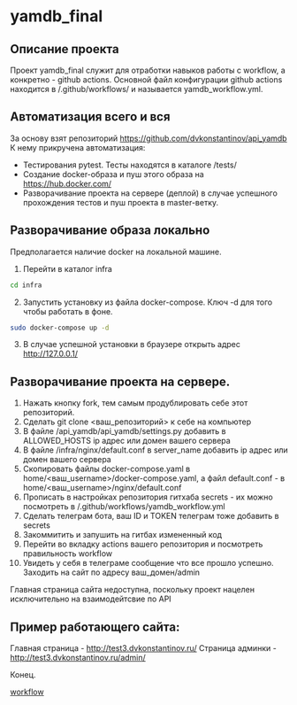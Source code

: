 # yamdb_final

## Описание проекта
Проект yamdb_final служит для отработки навыков работы с workflow, а 
конкретно - github actions.
Основной файл конфигурации github actions находится в /.github/workflows/ и 
называется yamdb_workflow.yml.

## Автоматизация всего и вся
За основу взят репозиторий https://github.com/dvkonstantinov/api_yamdb
К нему прикручена автоматизация:
- Тестирования pytest. Тесты находятся в каталоге /tests/
- Создание docker-образа и пуш этого образа на https://hub.docker.com/
- Разворачивание проекта на сервере (деплой) в случае успешного прохождения 
  тестов и пуш проекта в master-ветку.
  
## Разворачивание образа локально
Предполагается наличие docker на локальной машине.
1. Перейти в каталог infra
```sh
cd infra
```
2. Запустить установку из файла docker-compose. Ключ -d для того чтобы 
   работать в фоне.
```sh
sudo docker-compose up -d
```
3. В случае успешной установки в браузере открыть адрес http://127.0.0.1/

## Разворачивание проекта на сервере.
1. Нажать кнопку fork, тем самым продублировать себе этот репозиторий.
2. Сделать git clone <ваш_репозиторий> к себе на компьютер
3. В файле /api_yamdb/api_yamdb/settings.py добавить в ALLOWED_HOSTS ip 
   адрес или домен вашего сервера
4. В файле /infra/nginx/default.conf в server_name добавить ip 
   адрес или домен вашего сервера
5. Скопировать файлы docker-compose.yaml в 
   home/<ваш_username>/docker-compose.yaml, а файл default.conf - в home/<ваш_username>/nginx/default.conf
6. Прописать в настройках репозитория гитхаба secrets - их можно посмотреть 
   в /.github/workflows/yamdb_workflow.yml
7. Сделать телеграм бота, ваш ID и TOKEN телеграм тоже добавить в secrets
8. Закоммитить и запушить на гитбах измененный код
9. Перейти во вкладку actions вашего репозитория и посмотреть правильность 
   workflow
10. Увидеть у себя в телеграме сообщение что все прошло успешно. Заходить 
    на сайт по адресу ваш_домен/admin
    
Главная страница сайта недоступна, поскольку проект нацелен исключительно 
на взаимодейтсвие по API

## Пример работающего сайта:
Главная страница - http://test3.dvkonstantinov.ru/
Страница админки - http://test3.dvkonstantinov.ru/admin/

Конец.

[workflow](https://github.com/dvkonstantinov/yamdb_final/actions/workflows/yamdb_workflow/badge.svg)